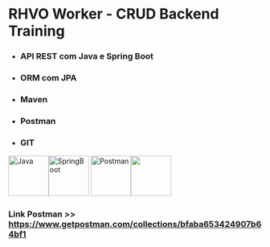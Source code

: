 # RHVO Worker - CRUD Backend Training

* ### API REST com Java e Spring Boot
* ### ORM com JPA
* ### Maven
* ### Postman
* ### GIT

<img src="https://cdn.jsdelivr.net/gh/devicons/devicon/icons/java/java-original.svg" alt="Java" width="80" heigth="80" /><img src="https://cdn.jsdelivr.net/gh/devicons/devicon/icons/spring/spring-original.svg" alt="SpringBoot" width="80" heigth="80" /> <img src="https://www.vectorlogo.zone/logos/getpostman/getpostman-icon.svg" alt="Postman" width="80" height="80"/><img src="https://cdn.jsdelivr.net/gh/devicons/devicon/icons/postgresql/postgresql-original.svg" width="80" heigth="80" />

### Link Postman >> <https://www.getpostman.com/collections/bfaba653424907b64bf1>
